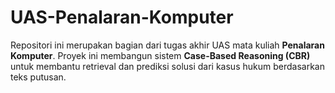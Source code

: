 # UAS-Penalaran-Komputer
Repositori ini merupakan bagian dari tugas akhir UAS mata kuliah **Penalaran Komputer**. Proyek ini membangun sistem **Case-Based Reasoning (CBR)** untuk membantu retrieval dan prediksi solusi dari kasus hukum berdasarkan teks putusan.
